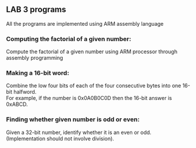 ## LAB 3 programs   
All the programs are implemented using ARM assembly language   
### Computing the factorial of a given number:      
Compute the factorial of a given number using ARM processor through assembly programming       
### Making a 16-bit word:     
Combine the low four bits of each of the four consecutive bytes into one 16-bit halfword.   
For example, if the number is 0x0A0B0C0D then the 16-bit answer is 0xABCD.    
### Finding whether given number is odd or even:         
Given a 32-bit number, identify whether it is an even or odd. (Implementation should not involve division).      

